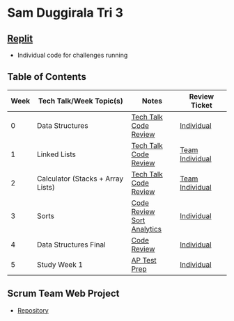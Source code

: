 # Sam Duggirala Tri 3

## [Replit](https://replit.com/@dsblack0/sam-tri3-2)
- Individual code for challenges running

## Table of Contents

| **Week** | **Tech Talk/Week Topic(s)** | **Notes** | **Review Ticket** |
| ---      | ---                    | ---       | ---               |
| 0 | Data Structures | [Tech Talk](https://dsblack0.github.io/sam-tri3/notes#week-0)<br>[Code Review](https://dsblack0.github.io/sam-tri3/codeReview#week-0) | [Individual](https://github.com/dsblack0/stickers_for_charity/issues/8) |
| 1 | Linked Lists | [Tech Talk](https://dsblack0.github.io/sam-tri3/notes#week-1)<br>[Code Review](https://dsblack0.github.io/sam-tri3/codeReview#week-1) | [Team](https://github.com/dsblack0/stickers_for_charity/issues/21)<br>[Individual](https://github.com/dsblack0/stickers_for_charity/issues/26) |
| 2 | Calculator (Stacks + Array Lists) | [Tech Talk](https://dsblack0.github.io/sam-tri3/notes#week-2)<br>[Code Review](https://dsblack0.github.io/sam-tri3/codeReview#week-2) | [Team](https://github.com/dsblack0/stickers_for_charity/issues/29)<br>[Individual](https://github.com/dsblack0/stickers_for_charity/issues/32) |
| 3 | Sorts | [Code Review](https://dsblack0.github.io/sam-tri3/codeReview#week-3)<br>[Sort Analytics](https://dsblack0.github.io/sam-tri3/sortsImplementation#analytics) | [Individual](https://github.com/dsblack0/stickers_for_charity/issues/35) |
| 4 | Data Structures Final | [Code Review](https://dsblack0.github.io/sam-tri3/codeReview#crossover-partner-work) | [Individual](https://github.com/dsblack0/stickers_for_charity/issues/41) |
| 5 | Study Week 1 | [AP Test Prep](https://dsblack0.github.io/sam-tri3/testPrep) | [Individual](https://github.com/dsblack0/stickers_for_charity/issues/43) |

## Scrum Team Web Project
- [Repository](https://github.com/dsblack0/stickers_for_charity)

